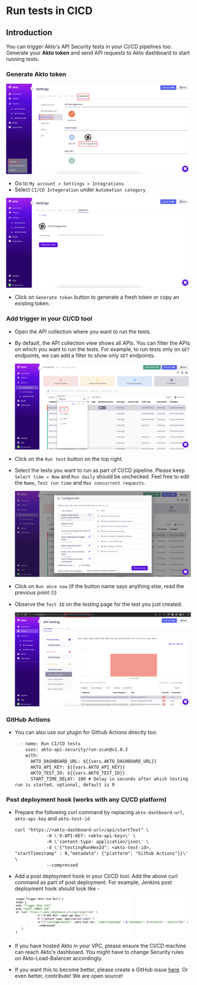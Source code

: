 # Run tests in CICD

## Introduction

You can trigger Akto's API Security tests in your CI/CD pipelines too. Generate your **Akto token** and send API requests to Akto dashboard to start running tests.

### Generate Akto token

![Go to integerations tab under settings](../.gitbook/assets/cicd-1.png)

* Go to `My account > Settings > Integrations`
* Select `CI/CD Integeration` under `Automation category`

![click on Generate Token](../.gitbook/assets/cicd-2.png)

* Click on `Generate token` button to generate a fresh token or copy an existing token.

### Add trigger in your CI/CD tool

* Open the API collection where you want to run the tests.
*   By default, the API collection view shows all APIs. You can filter the APIs on which you want to run the tests. For example, to run tests only on `GET` endpoints, we can add a filter to show only `GET` endpoints.

    ![Running tests only on GET endpoints](../.gitbook/assets/cicd-3.png)
* Click on the `Run test` button on the top right.
*   Select the tests you want to run as part of CI/CD pipeline. Please keep `Select time = Now` and `Run daily` should be unchecked. Feel free to edit the `Name`, `Test run time` and `Max concurrent requests`.

    ![Customise the test as you want to run it your CICD](../.gitbook/assets/cicd-4.png)
* Click on `Run once now` (if the button name says anything else, read the previous point 🙄)
*   Observe the `Test ID` on the testing page for the test you just created.

    ![Customise the test as you want to run it your CICD](../.gitbook/assets/cicd-5.png)

### GitHub Actions

*   You can also use our plugin for Github Actions directly too:

    ```
      - name: Run CI/CD tests
        uses: akto-api-security/run-scan@v1.0.3
        with:
          AKTO_DASHBOARD_URL: ${{vars.AKTO_DASHBOARD_URL}}
          AKTO_API_KEY: ${{vars.AKTO_API_KEY}}
          AKTO_TEST_ID: ${{vars.AKTO_TEST_ID}}
          START_TIME_DELAY: 180 # Delay in seconds after which testing run is started, optional, default is 0 
    ```

### Post deployment hook (works with any CI/CD platform)

*   Prepare the following curl command by replacing `akto-dashboard-url`, `akto-api-key` and `akto-test-id`

    ```
    curl "https://<akto-dashboard-url>/api/startTest" \
                -H \'X-API-KEY: <akto-api-key>\' \
                -H \'content-type: application/json\' \
                -d \'{"testingRunHexId": <akto-test-id>, "startTimestamp" : 0,"metadata": {"platform": "Github Actions"}}\' \
                --compressed
    ```
*   Add a post deployment hook in your CI/CD tool. Add the above curl command as part of post deployment. For example, Jenkins post deployment hook should look like -

    ![jenkins example](../.gitbook/assets/cicd-6.png)
* If you have hosted Akto in your VPC, please ensure the CI/CD machine can reach Akto's dashboard. You might have to change Security rules on Akto-Load-Balancer accordingly.
* If you want this to become better, please create a GitHub issue [here](https://github.com/akto-api-security/akto/issues). Or even better, contribute! We are open source!
